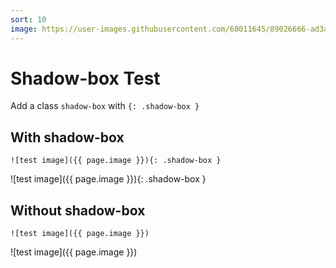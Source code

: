 ```yaml
---
sort: 10
image: https://user-images.githubusercontent.com/68011645/89026666-ad3a8680-d35b-11ea-9f4b-d3fe26ae12ed.png
---
```


# Shadow-box Test
Add a class `shadow-box` with `{: .shadow-box }`

## With shadow-box
```
![test image]({{ page.image }}){: .shadow-box }
```
![test image]({{ page.image }}){: .shadow-box }


## Without shadow-box
```
![test image]({{ page.image }})
```
![test image]({{ page.image }})
